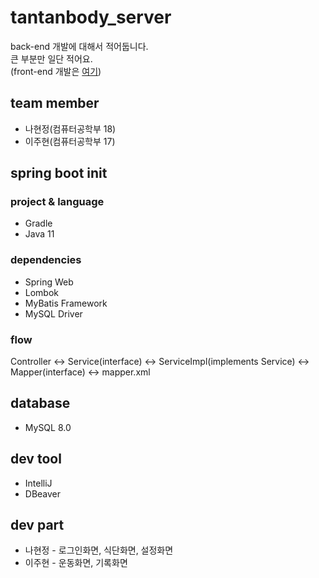 # tantanbody_server
back-end 개발에 대해서 적어둡니다.   
큰 부분만 일단 적어요.   
(front-end 개발은 [여기](https://github.com/Final-Univ-Project/TanTanBody))
## team member
* 나현정(컴퓨터공학부 18)
* 이주현(컴퓨터공학부 17)

## spring boot init
### project & language
* Gradle
* Java 11
### dependencies
* Spring Web
* Lombok
* MyBatis Framework
* MySQL Driver
### flow
Controller ↔ Service(interface) ↔ ServiceImpl(implements Service) ↔ Mapper(interface) ↔ mapper.xml

## database
* MySQL 8.0

## dev tool
* IntelliJ
* DBeaver

## dev part
* 나현정 - 로그인화면, 식단화면, 설정화면
* 이주현 - 운동화면, 기록화면
